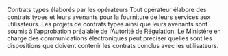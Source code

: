 Contrats types élaborés par les opérateurs
Tout opérateur élabore des contrats types et leurs avenants pour la fourniture de leurs services aux utilisateurs.
Les projets de contrats types ainsi que leurs avenants sont soumis à l’approbation préalable de l’Autorité de Régulation.
Le Ministère en charge des communications électroniques peut préciser quelles sont les dispositions que doivent contenir les contrats conclus avec les utilisateurs.